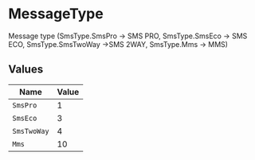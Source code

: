 # MessageType

Message type (SmsType.SmsPro -> SMS PRO, SmsType.SmsEco -> SMS ECO, SmsType.SmsTwoWay ->SMS 2WAY, SmsType.Mms -> MMS)


## Values

| Name        | Value       |
| ----------- | ----------- |
| `SmsPro`    | 1           |
| `SmsEco`    | 3           |
| `SmsTwoWay` | 4           |
| `Mms`       | 10          |